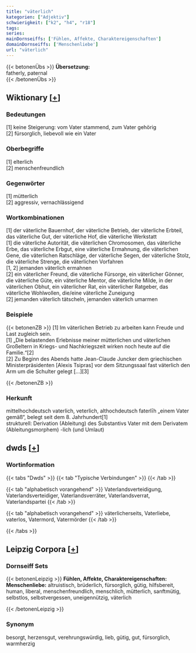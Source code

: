 ```yaml
---
title: "väterlich"
kategorien: ["Adjektiv"]
schwierigkeit: ["k2", "h4", "r18"]
tags:
series:
mainDornseiffs: ['Fühlen, Affekte, Charaktereigenschaften']
domainDornseiffs: ['Menschenliebe']
url: "väterlich"
---
```


{{< betonenÜbs >}}
**Übersetzung:**  
fatherly, paternal  
{{< /betonenÜbs >}}

## Wiktionary [[+](https://de.wiktionary.org/wiki/väterlich)]

### Bedeutungen
[1] keine Steigerung: vom Vater stammend, zum Vater gehörig  
[2] fürsorglich, liebevoll wie ein Vater  

### Oberbegriffe
[1] elterlich  
[2] menschenfreundlich  

### Gegenwörter
[1] mütterlich  
[2] aggressiv, vernachlässigend  

### Wortkombinationen
[1] der väterliche Bauernhof, der väterliche Betrieb, der väterliche Erbteil, das väterliche Gut, der väterliche Hof, die väterliche Werkstatt  
[1] die väterliche Autorität, die väterlichen Chromosomen, das väterliche Erbe, das väterliche Erbgut, eine väterliche Ermahnung, die väterlichen Gene, die väterlichen Ratschläge, der väterliche Segen, der väterliche Stolz, die väterliche Strenge, die väterlichen Vorfahren  
[1, 2] jemanden väterlich ermahnen  
[2] ein väterlicher Freund, die väterliche Fürsorge, ein väterlicher Gönner, die väterliche Güte, ein väterliche Mentor, die väterliche Milde, in der väterlichen Obhut, ein väterlicher Rat, ein väterlicher Ratgeber, das väterliche Wohlwollen, die/eine väterliche Zuneigung  
[2] jemanden väterlich tätscheln, jemanden väterlich umarmen  

### Beispiele
{{< betonenZB >}}
[1] Im väterlichen Betrieb zu arbeiten kann Freude und Last zugleich sein.  
[1] „Die belastenden Erlebnisse meiner mütterlichen und väterlichen Großeltern in Kriegs- und Nachkriegszeit wirken noch heute auf die Familie.“[2]  
[2] Zu Beginn des Abends hatte Jean-Claude Juncker dem griechischen Ministerpräsidenten [Alexis Tsipras] vor dem Sitzungssaal fast väterlich den Arm um die Schulter gelegt […][3]  

{{< /betonenZB >}}
### Herkunft
mittelhochdeutsch vaterlich, veterlich, althochdeutsch  faterlīh „einem Vater gemäß“, belegt seit dem 8. Jahrhundert[1]  
strukturell: Derivation (Ableitung) des Substantivs Vater mit dem Derivatem (Ableitungsmorphem) -lich (und Umlaut)  



## dwds [[+](https://www.dwds.de/wb/väterlich)]

### Wortinformation
{{< tabs "Dwds" >}}
{{< tab "Typische Verbindungen" >}}
{{< /tab >}}

{{< tab "alphabetisch vorangehend" >}}
Vaterlandsverteidigung, Vaterlandsverteidiger, Vaterlandsverräter, Vaterlandsverrat, Vaterlandspartei
{{< /tab >}}

{{< tab "alphabetisch vorangehend" >}}
väterlicherseits, Vaterliebe, vaterlos, Vatermord, Vatermörder
{{< /tab >}}

{{< /tabs >}}

## Leipzig Corpora [[+](https://corpora.uni-leipzig.de/en/res?word=väterlich&corpusId=deu_newscrawl-public_2018)]

### Dornseiff Sets
{{< betonenLeipzig >}}
**Fühlen, Affekte, Charaktereigenschaften:**  
**Menschenliebe:** altruistisch, brüderlich, fürsorglich, gütig, hilfsbereit, human, liberal, menschenfreundlich, menschlich, mütterlich, sanftmütig, selbstlos, selbstvergessen, uneigennützig, väterlich  

{{< /betonenLeipzig >}}

### Synonym
besorgt, herzensgut, verehrungswürdig, lieb, gütig, gut, fürsorglich, warmherzig

